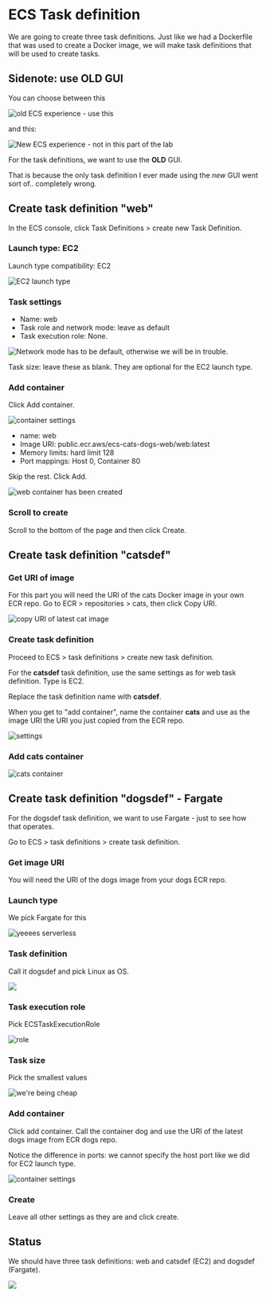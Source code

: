 # ECS Task definition

We are going to create three task definitions. Just like we had a Dockerfile that was used to create a Docker image, we will make task definitions that will be used to create tasks.&#x20;

## Sidenote: use OLD GUI &#x20;

You can choose between this

![old ECS experience - use this](<../../../../.gitbook/assets/image (399).png>)

and this:

![New ECS experience - not in this part of the lab ](<../../../../.gitbook/assets/image (142) (1).png>)

For the task definitions, we want to use the **OLD** GUI.&#x20;

That is because the only task definition I ever made using the _new_ GUI went sort of.. completely wrong.&#x20;

## Create task definition "web"

In the ECS console, click Task Definitions > create new Task Definition.&#x20;

### Launch type: EC2

Launch type compatibility: EC2

![EC2 launch type](<../../../../.gitbook/assets/image (119).png>)

### Task settings

* Name: web
* Task role and network mode: leave as default
* Task execution role: None.

![Network mode has to be default, otherwise we will be in trouble. ](<../../../../.gitbook/assets/image (310) (1) (1).png>)

Task size: leave these as blank. They are optional for the EC2 launch type.&#x20;

### Add container

Click Add container.&#x20;

![container settings](<../../../../.gitbook/assets/image (404).png>)

* name: web
* Image URI: public.ecr.aws/ecs-cats-dogs-web/web:latest
* Memory limits: hard limit 128
* Port mappings: Host 0, Container 80

Skip the rest. Click Add.

![web container has been created](<../../../../.gitbook/assets/image (397) (1) (1).png>)

### Scroll to create

Scroll to the bottom of the page and then click Create.&#x20;

## Create task definition "catsdef"

### Get URI of image

For this part you will need the URI of the cats Docker image in your own ECR repo. Go to ECR > repositories > cats, then click Copy URI.

![copy URI of latest cat image](<../../../../.gitbook/assets/image (114).png>)

### Create task definition&#x20;

Proceed to ECS > task definitions > create new task definition.&#x20;

For the **catsdef** task definition, use the same settings as for web task definition. Type is EC2.

Replace the task definition name with **catsdef**.&#x20;

When you get to "add container", name the container **cats** and use as the image URI the URI you just copied from the ECR repo.&#x20;

![settings](<../../../../.gitbook/assets/image (127).png>)

### Add cats container&#x20;

![cats container ](<../../../../.gitbook/assets/image (169).png>)

## Create task definition "dogsdef" - Fargate

For the dogsdef task definition, we want to use Fargate - just to see how that operates.&#x20;

Go to ECS > task definitions > create task definition.&#x20;

### Get image URI&#x20;

You will need the URI of the dogs image from your dogs ECR repo.

### Launch type

We pick Fargate for this

![yeeees serverless](<../../../../.gitbook/assets/image (336) (1).png>)

### Task definition&#x20;

Call it dogsdef and pick Linux as OS.

![](<../../../../.gitbook/assets/image (289) (1).png>)

### Task execution role

Pick ECSTaskExecutionRole

![role](<../../../../.gitbook/assets/image (228).png>)

### Task size

Pick the smallest values

![we're being cheap](<../../../../.gitbook/assets/image (356).png>)

### Add container

Click add container. Call the container dog and use the URI of the latest dogs image from ECR dogs repo.&#x20;

Notice the difference in ports: we cannot specify the host port like we did for EC2 launch type.&#x20;

![container settings](<../../../../.gitbook/assets/image (459).png>)

### Create

Leave all other settings as they are and click create.

## Status

We should have three task definitions: web and catsdef (EC2) and dogsdef (Fargate).&#x20;

![](<../../../../.gitbook/assets/image (369).png>)

